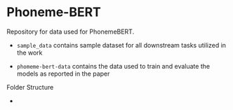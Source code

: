 # Phoneme-BERT

Repository for data used for PhonemeBERT.

* `sample_data` contains sample dataset for all downstream tasks utilized in the work

* `phomeme-bert-data` contains the data used to train and evaluate the models as reported in the paper


Folder Structure

* 